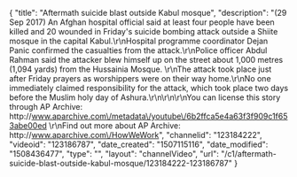 {
    "title": "Aftermath suicide blast outside Kabul mosque",
    "description": "(29 Sep 2017) An Afghan hospital official said at least four people have been killed and 20 wounded in Friday's suicide bombing attack outside a Shiite mosque in the capital Kabul.\r\nHospital programme coordinator Dejan Panic confirmed the casualties from the attack.\r\nPolice officer Abdul Rahman said the attacker blew himself up on the street about 1,000 metres (1,094 yards) from the Hussainia Mosque. \r\nThe attack took place just after Friday prayers as worshippers were on their way home.\r\nNo one immediately claimed responsibility for the attack, which took place two days before the Muslim holy day of Ashura.\r\n\r\n\r\nYou can license this story through AP Archive: http:\/\/www.aparchive.com\/metadata\/youtube\/6b2ffca5e4a63f3f909c1f653abe00ed \r\nFind out more about AP Archive: http:\/\/www.aparchive.com\/HowWeWork",
    "channelid": "123184222",
    "videoid": "123186787",
    "date_created": "1507115116",
    "date_modified": "1508436477",
    "type": "",
    "layout": "channelVideo",
    "url": "\/c1\/aftermath-suicide-blast-outside-kabul-mosque\/123184222-123186787"
}